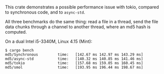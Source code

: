 This crate demonstrates a possible performance issue with tokio,
compared to synchronous code, and to `async-std`.

All three benchmarks do the same thing: read a file in a thread,
send the file data chunks through a channel to another thread,
where an md5 hash is computed.

On a dual Intel i5-3340M, Linux 4.15 (Mint):
```console
$ cargo bench
md5/Synchronous         time:   [142.67 ms 142.97 ms 143.29 ms]
md5/async-std           time:   [140.32 ms 140.85 ms 141.46 ms]
md5/tokio               time:   [157.68 ms 159.05 ms 160.45 ms]
md5/smol                time:   [193.95 ms 196.44 ms 198.67 ms]
```
